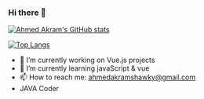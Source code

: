 ### Hi there 👋

[![Ahmed Akram's GitHub stats](https://github-readme-stats.vercel.app/api?username=Akramovic1&hide=stars,issues)](https://github.com/Akramovic1/github-readme-stats)

[![Top Langs](https://github-readme-stats.vercel.app/api/top-langs/?username=Akramovic1&layout=compact)](https://github.com/Akramovic1/github-readme-stats)


- 🔭 I’m currently working on Vue.js projects
- 🌱 I’m currently learning javaScript & vue
- 📫 How to reach me: ahmedakramshawky@gmail.com
- JAVA Coder

<!--
**Akramovic1/Akramovic1** is a ✨ _special_ ✨ repository because its `README.md` (this file) appears on your GitHub profile.

Here are some ideas to get you started:

- 🔭 I’m currently working on ...
- 🌱 I’m currently learning ...
- 👯 I’m looking to collaborate on ...
- 🤔 I’m looking for help with ...
- 💬 Ask me about ...
- 📫 How to reach me: ...
- 😄 Pronouns: ...
- ⚡ Fun fact: ...
-->
